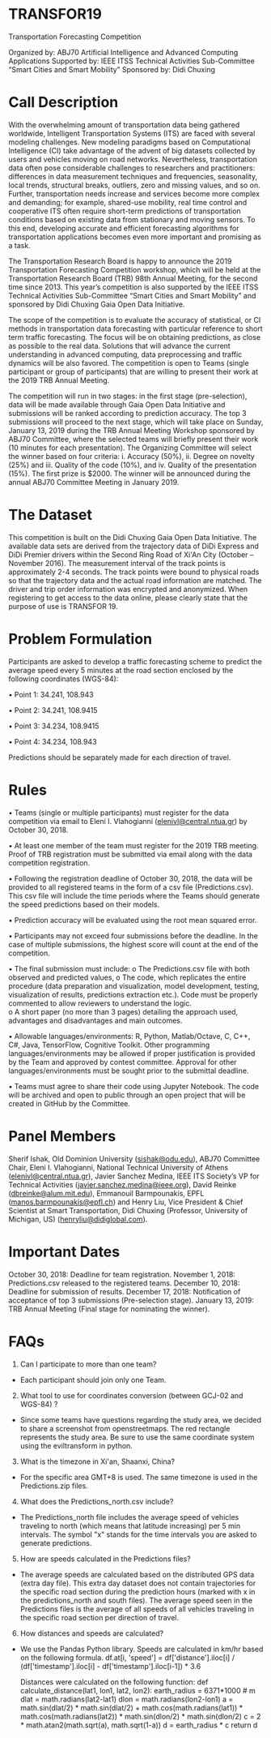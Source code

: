# TRANSFOR19
Transportation Forecasting Competition

Organized by: ABJ70 Artificial Intelligence and Advanced Computing Applications 
Supported by: IEEE ITSS Technical Activities Sub-Committee “Smart Cities and Smart Mobility”
Sponsored by: Didi Chuxing


# Call Description 
With the overwhelming amount of transportation data being gathered worldwide, Intelligent Transportation Systems (ITS) are faced with several modeling challenges. New modeling paradigms based on Computational Intelligence (CI) take advantage of the advent of big datasets collected by users and vehicles moving on road networks. Nevertheless, transportation data often pose considerable challenges to researchers and practitioners: differences in data measurement techniques and frequencies, seasonality, local trends, structural breaks, outliers, zero and missing values, and so on. Further, transportation needs increase and services become more complex and demanding; for example, shared-use mobility, real time control and cooperative ITS often require short-term predictions of transportation conditions based on existing data from stationary and moving sensors. To this end, developing accurate and efficient forecasting algorithms for transportation applications becomes even more important and promising as a task.

The Transportation Research Board is happy to announce the 2019 Transportation Forecasting Competition workshop, which will be held at the Transportation Research Board (TRB) 98th Annual Meeting, for the second time since 2013. This year’s competition is also supported by the IEEE ITSS Technical Activities Sub-Committee “Smart Cities and Smart Mobility” and sponsored by Didi Chuxing Gaia Open Data Initiative.

The scope of the competition is to evaluate the accuracy of statistical, or CI methods in transportation data forecasting with particular reference to short term traffic forecasting. The focus will be on obtaining predictions, as close as possible to the real data. Solutions that will advance the current understanding in advanced computing, data preprocessing and traffic dynamics will be also favored. The competition is open to Teams (single participant or group of participants) that are willing to present their work at the 2019 TRB Annual Meeting. 

The competition will run in two stages: in the first stage (pre-selection), data will be made available through Gaia Open Data Initiative and submissions will be ranked according to prediction accuracy. The top 3 submissions will proceed to the next stage, which will take place on Sunday, January 13, 2019 during the TRB Annual Meeting Workshop sponsored by ABJ70 Committee, where the selected teams will briefly present their work (10 minutes for each presentation). The Organizing Committee will select the winner based on four criteria: i. Accuracy (50%), ii. Degree on novelty (25%) and iii. Quality of the code (10%), and iv. Quality of the presentation (15%). The first prize is $2000. The winner will be announced during the annual ABJ70 Committee Meeting in January 2019.

# The Dataset
This competition is built on the Didi Chuxing Gaia Open Data Initiative. The available data sets are derived from the trajectory data of DiDi Express and DiDi Premier drivers within the Second Ring Road of Xi'An City (October – November 2016). The measurement interval of the track points is approximately 2-4 seconds. The track points were bound to physical roads so that the trajectory data and the actual road information are matched. The driver and trip order information was encrypted and anonymized. When registering to get access to the data online, please clearly state that the purpose of use is TRANSFOR 19.

# Problem Formulation
Participants are asked to develop a traffic forecasting scheme to predict the average speed every 5 minutes at the road section enclosed by the following coordinates (WGS-84):

•	Point 1: 34.241, 108.943

•	Point 2: 34.241, 108.9415

•	Point 3: 34.234, 108.9415

•	Point 4: 34.234, 108.943

Predictions should be separately made for each direction of travel.

# Rules
•	Teams (single or multiple participants) must register for the data competition via email to Eleni I. Vlahogianni (elenivl@central.ntua.gr) by October 30, 2018.

•	At least one member of the team must register for the 2019 TRB meeting. Proof of TRB registration must be submitted via email along with the data competition registration.  

•	Following the registration deadline of October 30, 2018, the data will be provided to all registered teams in the form of a csv file (Predictions.csv). This csv file will include the time periods where the Teams should generate the speed predictions based on their models.

•	Prediction accuracy will be evaluated using the root mean squared error.

•	Participants may not exceed four submissions before the deadline. In the case of multiple submissions, the highest score will count at the end of the competition.

•	The final submission must include: 
  o	The Predictions.csv file with both observed and predicted values, 
  o	The code, which replicates the entire procedure (data preparation and visualization, model development, testing, visualization of results, predictions extraction etc.). Code must be properly commented to allow reviewers to understand the logic.  
  o	A short paper (no more than 3 pages) detailing the approach used, advantages and disadvantages and main outcomes.

•	Allowable languages/environments: R, Python, Matlab/Octave, C, C++, C#, Java, TensorFlow, Cognitive Toolkit. Other programming languages/environments may be allowed if proper justification is provided by the Team and approved by contest committee. Approval for other languages/environments must be sought prior to the submittal deadline.

•	Teams must agree to share their code using Jupyter Notebook.  The code will be archived and open to public through an open project that will be created in GitHub by the Committee. 

# Panel Members
Sherif Ishak, Old Dominion University (sishak@odu.edu), ABJ70 Committee Chair, Eleni I. Vlahogianni, National Technical University of Athens (elenivl@central.ntua.gr), Javier Sanchez Medina, IEEE ITS Society’s VP for Technical Activities (javier.sanchez.medina@ieee.org), David Reinke (dbreinke@alum.mit.edu), Emmanouil Barmpounakis, EPFL (manos.barmpounakis@epfl.ch) and Henry Liu, Vice President & Chief Scientist at Smart Transportation, Didi Chuxing (Professor, University of Michigan, US) (henryliu@didiglobal.com).

# Important Dates
October 30, 2018:	Deadline for team registration.
November 1, 2018:	Predictions.csv released to the registered teams. 
December 10, 2018:	Deadline for submission of results. 
December 17, 2018:	Notification of acceptance of top 3 submissions (Pre-selection stage). 
January 13, 2019:	TRB Annual Meeting (Final stage for nominating the winner).



# FAQs
1. Can I participate to more than one team? 
- Each participant should join only one Team.

2. What tool to use for coordinates conversion (between GCJ-02 and WGS-84) ?
- Since some teams have questions regarding the study area, we decided to share a screenshot from openstreetmaps. The red rectangle represents the study area. Be sure to use the same coordinate system using the eviltransform in python.

3. What is the timezone in Xi'an, Shaanxi, China?
- For the specific area GMT+8 is used. The same timezone is used in the Predictions.zip files.

4. What does the Predictions_north.csv include?
- The Predictions_north file includes the average speed of vehicles traveling to north (which means that latitude increasing) per 5 min intervals. The symbol "x" stands for the time intervals you are asked to generate predictions.

5. How are speeds  calculated in the Predictions files?
- The average speeds are calculated based on the distributed GPS data (extra day file). This extra day dataset does not contain trajectories for the specific road section during the prediction hours (marked with x in the predictions_north and south files). The average speed seen in the Predictions files is the average of all speeds of all vehicles traveling in the specific road section per direction of travel.

6. How distances and speeds are calculated?
-   We use the Pandas Python library. Speeds are calculated in km/hr based on the following formula.
     df.at[i, 'speed'] = df['distance'].iloc[i] / (df['timestamp'].iloc[i] - df['timestamp'].iloc[i-1]) * 3.6
  
    Distances were calculated on the following function:
        def calculate_distance(lat1, lon1, lat2, lon2):
            earth_radius = 6371*1000  # m
            dlat = math.radians(lat2-lat1)
            dlon = math.radians(lon2-lon1)
            a = math.sin(dlat/2) * math.sin(dlat/2) + math.cos(math.radians(lat1)) * math.cos(math.radians(lat2)) * math.sin(dlon/2) *                math.sin(dlon/2)
            c = 2 * math.atan2(math.sqrt(a), math.sqrt(1-a))
            d = earth_radius * c
            return d



